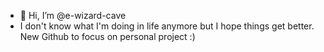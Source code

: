 - 👋 Hi, I’m @e-wizard-cave
- I don't know what I'm doing in life anymore but I hope things get better.
New Github to focus on personal project :) 
